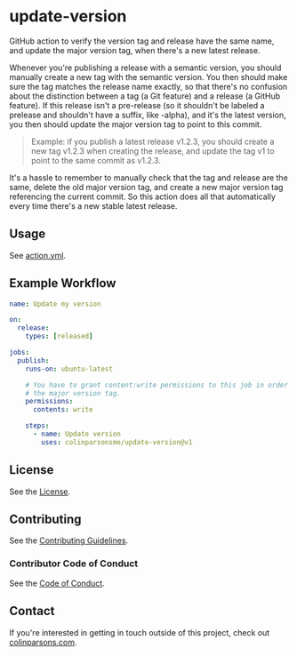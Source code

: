 # update-version

GitHub action to verify the version tag and release have the same name, and
update the major version tag, when there's a new latest release.

Whenever you're publishing a release with a semantic version, you should
manually create a new tag with the semantic version. You then should make sure
the tag matches the release name exactly, so that there's no confusion about the
distinction between a tag (a Git feature) and a release (a GitHub feature). If
this release isn't a pre-release (so it shouldn't be labeled a prelease and
shouldn't have a suffix, like -alpha), and it's the latest version, you then
should update the major version tag to point to this commit.

> Example: if you publish a latest release v1.2.3, you should create a new tag
> v1.2.3 when creating the release, and update the tag v1 to point to the same
> commit as v1.2.3.

It's a hassle to remember to manually check that the tag and release are the
same, delete the old major version tag, and create a new major version tag
referencing the current commit. So this action does all that automatically every
time there's a new stable latest release.

## Usage

See [action.yml](action.yml).

## Example Workflow

```yaml
name: Update my version

on:
  release:
    types: [released]

jobs:
  publish:
    runs-on: ubuntu-latest

    # You have to grant content:write permissions to this job in order to update
    # the major version tag.
    permissions:
      contents: write

    steps:
      - name: Update version
        uses: colinparsonsme/update-version@v1
```

## License

See the [License](LICENSE).

## Contributing

See the [Contributing Guidelines](CONTRIBUTING.md).

### Contributor Code of Conduct

See the [Code of Conduct](CODE-OF-CONDUCT.md).

## Contact

If you're interested in getting in touch outside of this project, check out
[colinparsons.com](https://colinparsons.com).
